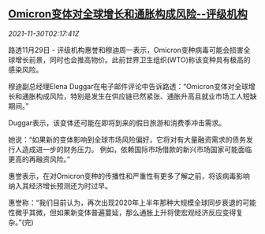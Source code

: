 <!--1638239463000-->
[Omicron变体对全球增长和通胀构成风险--评级机构](https://cn.reuters.com/article/fitch-omicron-global-inflation-1130-idCNKBS2IF055)
------

<div><i>2021-11-30T02:17:41Z</i></div><p>路透11月29日 - 评级机构惠誉和穆迪周一表示，Omicron变种病毒可能会损害全球增长前景，同时也会推高物价。此前世界卫生组织(WTO)称该变种具有极高的感染风险。</p><p>穆迪副总经理Elena Duggar在电子邮件评论中告诉路透：“Omicron变体对全球增长和通胀构成风险，特别是发生在供应链已然紧张、通胀升高且就业市场工人短缺期间。”</p><p>Duggar表示，该变体还可能在即将到来的假日旅游和消费季冲击需求。</p><p>她说：“如果新的变体影响到全球市场风险偏好，它将对有大量融资需求的债务发行人造成进一步的财务压力。 例如，依赖国际市场借款的新兴市场国家可能面临更高的再融资风险。”</p><p>惠誉表示，在对Omicron变种的传播性和严重性有更多了解之前，将该病毒影响纳入其经济增长预测还为时过早。</p><p>惠誉称：“我们目前认为，再次出现2020年上半年那种大规模全球同步衰退的可能性微乎其微，但如果新变体普遍蔓延，那么通胀上升将使宏观经济反应变得复杂。”(完)</p>

